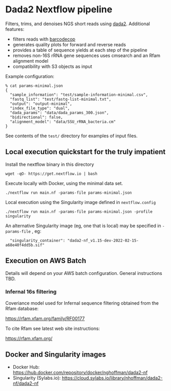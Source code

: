 # Dada2 Nextflow pipeline

Filters, trims, and denoises NGS short reads using [dada2](https://bioconductor.org/packages/release/bioc/html/dada2.html). Additional features:

- filters reads with [barcodecop](https://github.com/nhoffman/barcodecop)
- generates quality plots for forward and reverse reads
- provides a table of sequence yields at each step of the pipeline
- removes non-16S rRNA gene sequences uses cmsearch and an Rfam alignment model
- compatibility with S3 objects as input

Example configuration:

```
% cat params-minimal.json
{
  "sample_information": "test/sample-information-minimal.csv",
  "fastq_list": "test/fastq-list-minimal.txt",
  "output": "output-minimal",
  "index_file_type": "dual",
  "dada_params": "data/dada_params_300.json",
  "bidirectional": false,
  "alignment_model": "data/SSU_rRNA_bacteria.cm"
}
```

See contents of the ``test/`` directory for examples of input files.

## Local execution quickstart for the truly impatient

Install the nextflow binary in this directory

```
wget -qO- https://get.nextflow.io | bash
```

Execute locally with Docker, using the minimal data set.

```
./nextflow run main.nf -params-file params-minimal.json
```

Local execution using the Singularity image defined in ``nextflow.config``

```
./nextflow run main.nf -params-file params-minimal.json -profile singularity
```

An alternative Singularity image (eg, one that is local) may be specified in ``-params-file`` , eg:

```
  "singularity_container": "dada2-nf_v1.15-dev-2022-02-15-a68e40f4dd5b.sif"
```

## Execution on AWS Batch

Details will depend on your AWS batch configuration. General instructions TBD.

### Infernal 16s filtering

Coveriance model used for Infernal sequence filtering obtained from the Rfam database:

https://rfam.xfam.org/family/RF00177

To cite Rfam see latest web site instructions:

https://rfam.xfam.org/

## Docker and Singularity images

- Docker Hub: https://hub.docker.com/repository/docker/nghoffman/dada2-nf
- Singularity (Sylabs.io): https://cloud.sylabs.io/library/nhoffman/dada2-nf/dada2-nf
